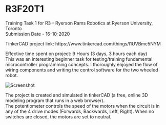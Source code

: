 # R3F20T1
<p>
Training Task 1 for R3 - Ryerson Rams Robotics at Ryerson University, Toronto</br>
Submission Date - 16-10-2020
</p>
<p>TinkerCAD project link:
https://www.tinkercad.com/things/l1UVBmc5NYM</p>

<p>Effective time spent on project: 9 Hours (3 days, 3 hours each day)</br>
This was an interesting beginner task for testing/training fundamental microcontroller programming concepts.
I thoroughly enjoyed the flow of wiring components and writing the control software for the two wheeled robot.
</p>


![Screenshot](https://user-images.githubusercontent.com/72982560/96267733-2bd7b500-0f96-11eb-82f2-9b1dd55e3174.JPG)

<p>
The project is created and simulated in tinkerCAD (a free, online 3D modeling program that runs in a web browser).</br>The potentiometer controls the speed of the motors when the circuit is in any of the 4 drive modes (Forwards, Backwards, Left, Right). When no switches are closed, the motors are set to neutral.
</p>
